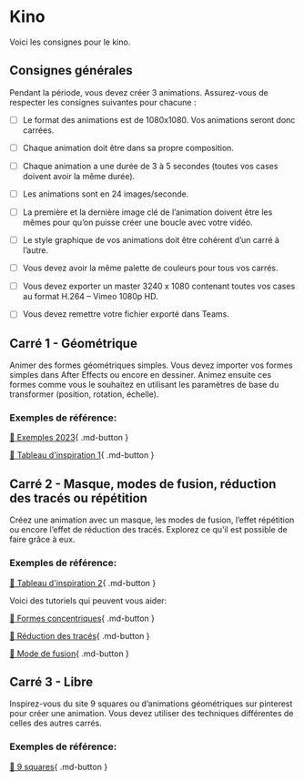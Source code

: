 # Kino
Voici les consignes pour le kino.


## Consignes générales
Pendant la période, vous devez créer 3 animations. Assurez-vous de respecter les consignes suivantes pour chacune :

- [ ] Le format des animations est de 1080x1080. Vos animations seront donc carrées.
- [ ] Chaque animation doit être dans sa propre composition.
- [ ] Chaque animation a une durée de 3 à 5 secondes (toutes vos cases doivent avoir la même durée).
- [ ] Les animations sont en 24 images/seconde.
- [ ] La première et la dernière image clé de l’animation doivent être les mêmes pour qu’on puisse créer une boucle avec votre vidéo.
- [ ] Le style graphique de vos animations doit être cohérent d’un carré à l’autre.
- [ ] Vous devez avoir la même palette de couleurs pour tous vos carrés.
- [ ] Vous devez exporter un master 3240 x 1080  contenant toutes vos cases au format H.264 – Vimeo 1080p HD.
- [ ] Vous devez remettre votre fichier exporté dans Teams.



## Carré 1 - Géométrique
Animer des formes géométriques simples. Vous devez importer vos formes simples dans After Effects ou encore en dessiner. Animez ensuite ces formes comme vous le souhaitez en utilisant les paramètres de base du transformer (position, rotation, échelle).

### Exemples de référence:
[📁 Exemples 2023](https://cmontmorency365.sharepoint.com/:v:/s/TIM-582214-Animation2d77/EZkHfROBmQVJmuHQAB9C72wB4CD-cfEU_Khtb61mVNAz6Q?e=WhMR2Y){ .md-button }

[📁 Tableau d'inspiration 1](https://www.pinterest.ca/loraboisvert/bauhaus/inspiration-1/){ .md-button }


## Carré 2 - Masque, modes de fusion, réduction des tracés ou répétition
Créez une animation avec un masque, les modes de fusion, l’effet répétition ou encore l’effet de réduction des tracés. Explorez ce qu’il est possible de faire grâce à eux.

### Exemples de référence:
[📁  Tableau d'inspiration 2](https://www.pinterest.ca/loraboisvert/bauhaus/inspiration-2/){ .md-button }

Voici des tutoriels qui peuvent vous aider:

[📁 Formes concentriques](https://cmontmorency365.sharepoint.com/:v:/s/TIM-582214-Animation2d77/EV2W-V3B9OROsTJHjgB_FioBiV5F4-AHUiAXTKifZwtq5w?e=cZroAV){ .md-button }

[📁 Réduction des tracés](https://cmontmorency365.sharepoint.com/:f:/s/TIM-582214-Animation2d77/Ek9uS3COSVxJqST6a3OE38ABQS2M_Y_Y_nsWIsjc6QaCPg?e=nFPO2r){ .md-button }

[📁 Mode de fusion](https://cmontmorency365.sharepoint.com/:v:/s/TIM-582214-Animation2d77/EZ7goNzRxF1Os89y3U15jF4BLavg3yHNz5357WyT-L2eUQ?e=MGAgZo){ .md-button }


## Carré 3 - Libre
Inspirez-vous du site 9 squares ou d’animations géométriques sur pinterest pour créer une animation. Vous devez utiliser des techniques différentes de celles des autres carrés.

### Exemples de référence:
[📁 9 squares](https://9-squares.tumblr.com/){ .md-button }
